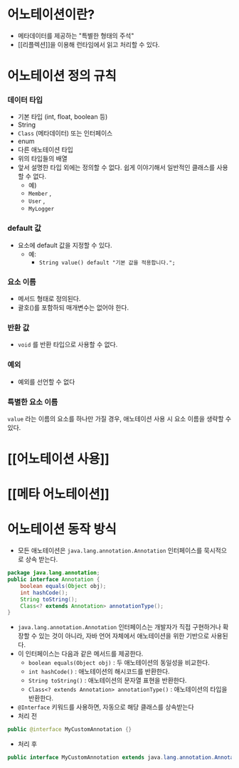 # 어노테이션이란?
- 메타데이터를 제공하는 "특별한 형태의 주석"
- [[리플렉션]]을 이용해 런타임에서 읽고 처리할 수 있다.


# 어노테이션 정의 규칙
### **데이터 타입**
- 기본 타입 (int, float, boolean 등)
- String
- `Class` (메타데이터) 또는 인터페이스
- enum
- 다른 애노테이션 타입
- 위의 타입들의 배열
- 앞서 설명한 타입 외에는 정의할 수 없다. 쉽게 이야기해서 일반적인 클래스를 사용할 수 없다.
	- 예)
	- `Member` ,
	- `User` ,
	- `MyLogger`
### **default 값**
- 요소에 default 값을 지정할 수 있다.
	- 예:
		- `String value() default "기본 값을 적용합니다.";`
### **요소 이름**
- 메서드 형태로 정의된다.
- 괄호()를 포함하되 매개변수는 없어야 한다.
### **반환 값**
- `void` 를 반환 타입으로 사용할 수 없다.
### **예외**
- 예외를 선언할 수 없다
### **특별한 요소 이름**
`value` 라는 이름의 요소를 하나만 가질 경우, 애노테이션 사용 시 요소 이름을 생략할 수 있다.



# [[어노테이션 사용]]

# [[메타 어노테이션]]


# 어노테이션 동작 방식
- 모든 애노테이션은 `java.lang.annotation.Annotation` 인터페이스를 묵시적으로 상속 받는다.
```java
package java.lang.annotation;
public interface Annotation {
	boolean equals(Object obj);
	int hashCode();
	String toString();
	Class<? extends Annotation> annotationType();
}
```
- `java.lang.annotation.Annotation` 인터페이스는 개발자가 직접 구현하거나 확장할 수 있는 것이 아니라, 자바 언어 자체에서 애노테이션을 위한 기반으로 사용된다.
- 이 인터페이스는 다음과 같은 메서드를 제공한다.
	- `boolean equals(Object obj)` : 두 애노테이션의 동일성을 비교한다.
	- `int hashCode()` : 애노테이션의 해시코드를 반환한다.
	- `String toString()` : 애노테이션의 문자열 표현을 반환한다.
	- `Class<? extends Annotation> annotationType()` : 애노테이션의 타입을 반환한다.
- `@Interface` 키워드를 사용하면, 자동으로 해당 클래스를 상속받는다
- 처리 전
```java
public @interface MyCustomAnnotation {}
```
- 처리 후
```java
public interface MyCustomAnnotation extends java.lang.annotation.Annotation {}
```

